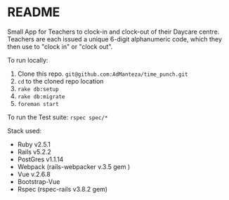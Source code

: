 # README

Small App for Teachers to clock-in and clock-out of their Daycare centre. 
Teachers are each issued a unique 6-digit alphanumeric code, which they then use to "clock in"
or "clock out".

To run locally:
1) Clone this repo. `git@github.com:AdManteza/time_punch.git`
2) `cd` to the cloned repo location
3) `rake db:setup`
4) `rake db:migrate`
5) `foreman start`

To run the Test suite:
`rspec spec/*`

Stack used:
* Ruby v2.5.1
* Rails v5.2.2
* PostGres v1.1.14
* Webpack (rails-webpacker v.3.5 gem )
* Vue v.2.6.8
* Bootstrap-Vue
* Rspec (rspec-rails v3.8.2 gem)

